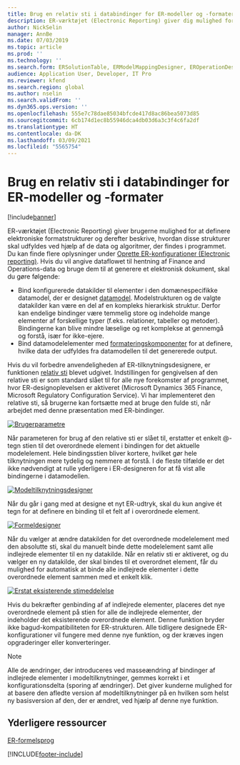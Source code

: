 ```yaml
---
title: Brug en relativ sti i databindinger for ER-modeller og -formater
description: ER-værktøjet (Electronic Reporting) giver dig mulighed for at definere elektroniske formatstrukturer og derefter beskrive, hvordan disse strukturer skal udfyldes.
author: NickSelin
manager: AnnBe
ms.date: 07/03/2019
ms.topic: article
ms.prod: ''
ms.technology: ''
ms.search.form: ERSolutionTable, ERModelMappingDesigner, EROperationDesigner, ERExpressionDesignerFormula
audience: Application User, Developer, IT Pro
ms.reviewer: kfend
ms.search.region: global
ms.author: nselin
ms.search.validFrom: ''
ms.dyn365.ops.version: ''
ms.openlocfilehash: 555e7c78dae85034bfcde417d8ac86bea5073d85
ms.sourcegitcommit: 6cb174d1ec8b55946dca4db03d6a3c3f4c6fa2df
ms.translationtype: HT
ms.contentlocale: da-DK
ms.lasthandoff: 03/09/2021
ms.locfileid: "5565754"
---
```

# <a name="use-a-relative-path-in-data-bindings-of-er-models-and-formats"></a>Brug en relativ sti i databindinger for ER-modeller og -formater

[!include[banner](../includes/banner.md)]

ER-værktøjet (Electronic Reporting) giver brugerne mulighed for at definere elektroniske formatstrukturer og derefter beskrive, hvordan disse strukturer skal udfyldes ved hjælp af de data og algoritmer, der findes i programmet. Du kan finde flere oplysninger under [Oprette ER-konfigurationer (Electronic reporting)](electronic-reporting-configuration.md). Hvis du vil angive dataflowet til hentning af Finance and Operations-data og bruge dem til at generere et elektronisk dokument, skal du gøre følgende:

- Bind konfigurerede datakilder til elementer i den domænespecifikke datamodel, der er designet [datamodel](general-electronic-reporting.md#data-model-and-model-mapping-components). Modelstrukturen og de valgte datakilder kan være en del af en kompleks hierarkisk struktur. Derfor kan endelige bindinger være temmelig store og indeholde mange elementer af forskellige typer (f.eks. relationer, tabeller og metoder). Bindingerne kan blive mindre læselige og ret komplekse at gennemgå og forstå, især for ikke-ejere. 
- Bind datamodelelementer med [formateringskomponenter](general-electronic-reporting.md#FormatComponentOutbound) for at definere, hvilke data der udfyldes fra datamodellen til det genererede output.

Hvis du vil forbedre anvendeligheden af ER-tilknytningsdesignere, er funktionen [relativ sti](er-formula-language.md#relative-path) blevet udgivet. Indstillingen for gengivelsen af den relative sti er som standard slået til for alle nye forekomster af programmet, hvor ER-designoplevelsen er aktiveret (Microsoft Dynamics 365 Finance, Microsoft Regulatory Configuration Service). Vi har implementeret den relative sti, så brugerne kan fortsætte med at bruge den fulde sti, når arbejdet med denne præsentation med ER-bindinger.

[![Brugerparametre](./media/relative-path-01.png)](./media/relative-path-01.png)

 
Når parameteren for brug af den relative sti er slået til, erstatter et enkelt @-tegn stien til det overordnede element i bindingen for det aktuelle modelelement. Hele bindingsstien bliver kortere, hvilket gør hele tilknytningen mere tydelig og nemmere at forstå. I de fleste tilfælde er det ikke nødvendigt at rulle yderligere i ER-designeren for at få vist alle bindingerne i datamodellen.

[![Modeltilknytningsdesigner](./media/relative-path-02.png)](./media/relative-path-02.png)
 
Når du går i gang med at designe et nyt ER-udtryk, skal du kun angive ét tegn for at definere en binding til et felt af i overordnede element.

[![Formeldesigner](./media/relative-path-03.png)](./media/relative-path-03.png)
 
Når du vælger at ændre datakilden for det overordnede modelelement med den absolutte sti, skal du manuelt binde dette modelelement samt alle indlejrede elementer til en ny datakilde. Når en relativ sti er aktiveret, og du vælger en ny datakilde, der skal bindes til et overordnet element, får du mulighed for automatisk at binde alle indlejrede elementer i dette overordnede element sammen med et enkelt klik.

[![Erstat eksisterende stimeddelelse](./media/relative-path-04.png)](./media/relative-path-04.png)
 
Hvis du bekræfter genbinding af af indlejrede elementer, placeres det nye overordnede element på stien for alle de indlejrede elementer, der indeholder det eksisterende overordnede element.
Denne funktion bryder ikke bagud-kompatibiliteten for ER-strukturen. Alle tidligere designede ER-konfigurationer vil fungere med denne nye funktion, og der kræves ingen opgraderinger eller konverteringer.

> [!NOTE]
> Alle de ændringer, der introduceres ved masseændring af bindinger af indlejrede elementer i modeltilknytninger, gemmes korrekt i et konfigurationsdelta (sporing af ændringer). Det giver kunderne mulighed for at basere den afledte version af modeltilknytninger på en hvilken som helst ny basisversion af den, der er ændret, ved hjælp af denne nye funktion.

## <a name="additional-resources"></a>Yderligere ressourcer

[ER-formelsprog](er-formula-language.md)


[!INCLUDE[footer-include](../../../includes/footer-banner.md)]